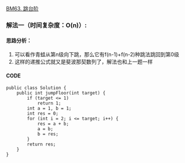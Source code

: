 [BM63. 跳台阶](https://www.nowcoder.com/practice/8c82a5b80378478f9484d87d1c5f12a4?tpId=295&tags=&title=&difficulty=0&judgeStatus=0&rp=0&sourceUrl=%2Fexam%2Foj)
### 解法一（时间复杂度：O(n)）:
#### 思路分析：
1. 可以看作青蛙从第n级向下跳，那么它有f(n-1)+f(n-2)种跳法跳回到第0级
2. 这样的递推公式就又是斐波那契数列了，解法也和上一题一样
#### CODE
```
public class Solution {
    public int jumpFloor(int target) {
        if (target <= 1)
            return 1;
        int a = 1, b = 1;
        int res = 0;
        for (int i = 2; i <= target; i++) {
            res = a + b;
            a = b;
            b = res;
        }
        return res;
    }
}
```
